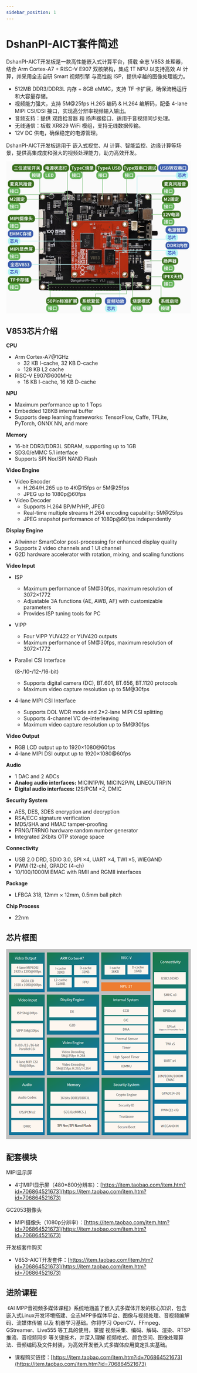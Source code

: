 ```yaml
---
sidebar_position: 1
---
```


# DshanPI-AICT套件简述

DshanPI-AICT开发板是一款高性能嵌入式计算平台，搭载 全志 V853 处理器，结合 Arm Cortex-A7 + RISC-V E907 双核架构，集成 1T NPU 以支持高效 AI 计算，并采用全志自研 Smart 视频引擎 与高性能 ISP，提供卓越的图像处理能力。

- 512MB DDR3/DDR3L 内存 + 8GB eMMC，支持 TF 卡扩展，确保流畅运行和大容量存储。
- 视频能力强大，支持 5M@25fps H.265 编码 & H.264 编解码，配备 4-lane MIPI CSI/DSI 接口，实现高分辨率视频输入输出。
- 音频支持：提供 双路拾音器 和 扬声器接口，适用于音视频同步处理。
- 无线通信：板载 XR829 WiFi 模组，支持无线数据传输。
- 12V DC 供电，确保稳定的电源管理。

DshanPI-AICT开发板适用于 嵌入式视觉、AI 计算、智能监控、边缘计算等场景，提供高集成度和强大的视频处理能力，助力高效开发。

![image-20250210103744732](images/image-20250210103744732.png)

## V853芯片介绍

**CPU**

- Arm Cortex-A7@1GHz
  - 32 KB I-cache, 32 KB D-cache
  - 128 KB L2 cache
- RISC-V E907@600MHz
  - 16 KB I-cache, 16 KB D-cache

**NPU**

- Maximum performance up to 1 Tops
- Embedded 128KB internal buffer
- Supports deep learning frameworks: TensorFlow, Caffe, TFLite, PyTorch, ONNX NN, and more

**Memory**

- 16-bit DDR3/DDR3L SDRAM, supporting up to 1GB
- SD3.0/eMMC 5.1 interface
- Supports SPI Nor/SPI NAND Flash

**Video Engine**

- Video Encoder
  - H.264/H.265 up to 4K@15fps or 5M@25fps
  - JPEG up to 1080p@60fps
- Video Decoder
  - Supports H.264 BP/MP/HP, JPEG
  - Real-time multiple streams H.264 encoding capability: 5M@25fps
  - JPEG snapshot performance of 1080p@60fps independently

**Display Engine**

- Allwinner SmartColor post-processing for enhanced display quality
- Supports 2 video channels and 1 UI channel
- G2D hardware accelerator with rotation, mixing, and scaling functions

**Video Input**

- ISP

  - Maximum performance of 5M@30fps, maximum resolution of 3072×1772
  - Adjustable 3A functions (AE, AWB, AF) with customizable parameters
  - Provides ISP tuning tools for PC

- VIPP

  - Four VIPP YUV422 or YUV420 outputs
  - Maximum performance of 5M@30fps, maximum resolution of 3072×1772

- Parallel CSI Interface

   (8-/10-/12-/16-bit)

  - Supports digital camera (DC), BT.601, BT.656, BT.1120 protocols
  - Maximum video capture resolution up to 5M@30fps

- 4-lane MIPI CSI Interface

  - Supports DOL WDR mode and 2×2-lane MIPI CSI splitting
  - Supports 4-channel VC de-interleaving
  - Maximum video capture resolution up to 5M@30fps

**Video Output**

- RGB LCD output up to 1920×1080@60fps
- 4-lane MIPI DSI output up to 1920×1080@60fps

**Audio**

- 1 DAC and 2 ADCs
- **Analog audio interfaces:** MICIN1P/N, MICIN2P/N, LINEOUTRP/N
- **Digital audio interfaces:** I2S/PCM ×2, DMIC

**Security System**

- AES, DES, 3DES encryption and decryption
- RSA/ECC signature verification
- MD5/SHA and HMAC tamper-proofing
- PRNG/TRRNG hardware random number generator
- Integrated 2Kbits OTP storage space

**Connectivity**

- USB 2.0 DRD, SDIO 3.0, SPI ×4, UART ×4, TWI ×5, WIEGAND
- PWM (12-ch), GPADC (4-ch)
- 10/100/1000M EMAC with RMII and RGMII interfaces

**Package**

- LFBGA 318, 12mm × 12mm, 0.5mm ball pitch

**Chip Process**

- 22nm

## 芯片框图

![V853xinpiankuangtu](images/V853xinpiankuangtu-1739153221909-5.png)

## 配套模块

MIPI显示屏

- 4寸MIPI显示屏（480*800分辨率）：[https://item.taobao.com/item.htm?id=706864521673](https://item.taobao.com/item.htm?id=706864521673)

GC2053摄像头

- MIPI摄像头（1080p分辨率）：[https://item.taobao.com/item.htm?id=706864521673](https://item.taobao.com/item.htm?id=706864521673)

开发板套件购买

- V853-AICT开发套件：[https://item.taobao.com/item.htm?id=706864521673](https://item.taobao.com/item.htm?id=706864521673)



## 进阶课程

​	《AI MPP音视频多媒体课程》系统地涵盖了嵌入式多媒体开发的核心知识，包含 嵌入式Linux开发环境搭建、全志MPP多媒体平台、图像与视频处理、音视频编解码、流媒体传输 以及 机器学习基础。你将学习 OpenCV、FFmpeg、GStreamer、Live555 等工具的使用，掌握 视频采集、编码、解码、渲染、RTSP推流、音视频同步 等关键技术，并深入理解 视频格式、颜色空间、图像处理算法、音频编码及文件封装，为高效开发嵌入式多媒体应用奠定扎实基础。

- 课程购买链接：[https://item.taobao.com/item.htm?id=706864521673](https://item.taobao.com/item.htm?id=706864521673)
